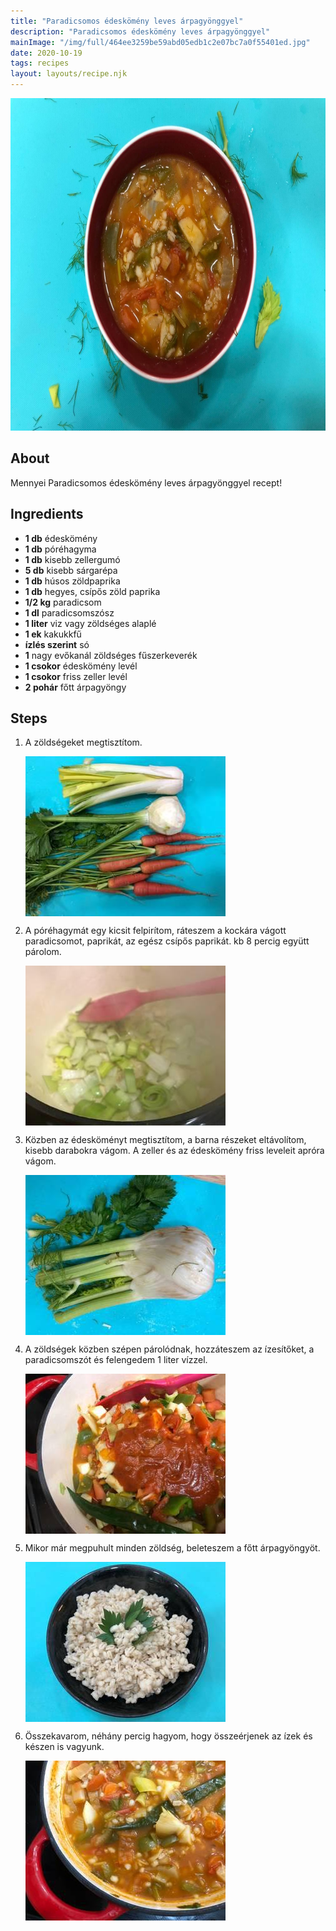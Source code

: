```yaml
---
title: "Paradicsomos édeskömény leves árpagyönggyel"
description: "Paradicsomos édeskömény leves árpagyönggyel"
mainImage: "/img/full/464ee3259be59abd05edb1c2e07bc7a0f55401ed.jpg"
date: 2020-10-19
tags: recipes
layout: layouts/recipe.njk
---
```

                        
<p align="center"><a href="https://cookpad.com/hu/receptek/13861172-paradicsomos-edeskomeny-leves-arpagyonggyel" rel="Recipe source page"><img width="751" height="532" src="/img/full/464ee3259be59abd05edb1c2e07bc7a0f55401ed.jpg"/></a></p>

## About
Mennyei Paradicsomos édeskömény leves árpagyönggyel recept! 

>  

## Ingredients
* **1 db** édeskömény
* **1 db** póréhagyma
* **1 db** kisebb zellergumó
* **5 db** kisebb sárgarépa
* **1 db** húsos zöldpaprika
* **1 db** hegyes, csípős zöld paprika
* **1/2 kg** paradicsom
* **1 dl** paradicsomszósz
* **1 liter** viz vagy zöldséges alaplé
* **1 ek** kakukkfű
* **ízlés szerint** só
* **1** nagy evőkanál zöldséges fűszerkeverék
* **1 csokor** édeskömény levél
* **1 csokor** friss zeller levél
* **2 pohár** főtt árpagyöngy

## Steps

1. A zöldségeket megtisztítom.
 
    <p><img width="320" height="256" align="left" src="/img/full/1c7b75d8eabe2ec9d91e553d144b446959bf48f2.jpg"/></p><div style="clear: both"/>

2. A póréhagymát egy kicsit felpirítom, ráteszem a kockára vágott paradicsomot, paprikát, az egész csípős paprikát. kb 8 percig együtt párolom.
 
    <p><img width="320" height="256" align="left" src="/img/full/9e4f97c717965295f799a39e935626ced887469c.jpg"/></p><div style="clear: both"/>

3. Közben az édesköményt megtisztítom, a barna részeket eltávolítom, kisebb darabokra vágom. A zeller és az édeskömény friss leveleit apróra vágom.
 
    <p><img width="320" height="256" align="left" src="/img/full/0f2eeb6fc6fe461d85930f734759957b8563c994.jpg"/></p><div style="clear: both"/>

4. A zöldségek közben szépen párolódnak, hozzáteszem az ízesítőket, a paradicsomszót és felengedem 1 liter vízzel.
 
    <p><img width="320" height="256" align="left" src="/img/full/21286af1bcb8f507f476877b32e9821c03a0ecd2.jpg"/></p><div style="clear: both"/>

5. Mikor már megpuhult minden zöldség, beleteszem a főtt árpagyöngyöt.
 
    <p><img width="320" height="256" align="left" src="/img/full/523fe49cd87fb33b9aef08c0b5a0094734c03497.jpg"/></p><div style="clear: both"/>

6. Összekavarom, néhány percig hagyom, hogy összeérjenek az ízek és készen is vagyunk.
 
    <p><img width="320" height="256" align="left" src="/img/full/20825b8ba2452d4e04234950590eef1c554efda0.jpg"/></p><div style="clear: both"/>


